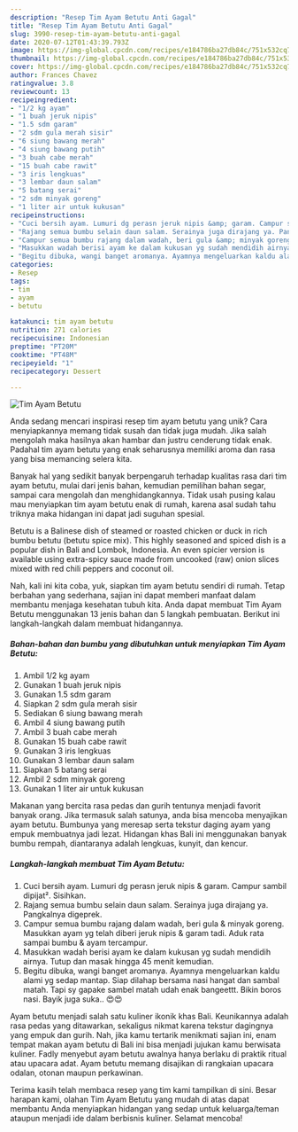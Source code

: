 ```yaml
---
description: "Resep Tim Ayam Betutu Anti Gagal"
title: "Resep Tim Ayam Betutu Anti Gagal"
slug: 3990-resep-tim-ayam-betutu-anti-gagal
date: 2020-07-12T01:43:39.793Z
image: https://img-global.cpcdn.com/recipes/e184786ba27db84c/751x532cq70/tim-ayam-betutu-foto-resep-utama.jpg
thumbnail: https://img-global.cpcdn.com/recipes/e184786ba27db84c/751x532cq70/tim-ayam-betutu-foto-resep-utama.jpg
cover: https://img-global.cpcdn.com/recipes/e184786ba27db84c/751x532cq70/tim-ayam-betutu-foto-resep-utama.jpg
author: Frances Chavez
ratingvalue: 3.8
reviewcount: 13
recipeingredient:
- "1/2 kg ayam"
- "1 buah jeruk nipis"
- "1.5 sdm garam"
- "2 sdm gula merah sisir"
- "6 siung bawang merah"
- "4 siung bawang putih"
- "3 buah cabe merah"
- "15 buah cabe rawit"
- "3 iris lengkuas"
- "3 lembar daun salam"
- "5 batang serai"
- "2 sdm minyak goreng"
- "1 liter air untuk kukusan"
recipeinstructions:
- "Cuci bersih ayam. Lumuri dg perasn jeruk nipis &amp; garam. Campur sambil dipijat². Sisihkan."
- "Rajang semua bumbu selain daun salam. Serainya juga dirajang ya. Pangkalnya digeprek."
- "Campur semua bumbu rajang dalam wadah, beri gula &amp; minyak goreng. Masukkan ayam yg telah diberi jeruk nipis &amp; garam tadi. Aduk rata sampai bumbu &amp; ayam tercampur."
- "Masukkan wadah berisi ayam ke dalam kukusan yg sudah mendidih airnya. Tutup dan masak hingga 45 menit kemudian."
- "Begitu dibuka, wangi banget aromanya. Ayamnya mengeluarkan kaldu alami yg sedap mantap. Siap dilahap bersama nasi hangat dan sambal matah. Tapi sy gapake sambel matah udah enak bangeettt. Bikin boros nasi. Bayik juga suka.. 😍😍"
categories:
- Resep
tags:
- tim
- ayam
- betutu

katakunci: tim ayam betutu 
nutrition: 271 calories
recipecuisine: Indonesian
preptime: "PT20M"
cooktime: "PT48M"
recipeyield: "1"
recipecategory: Dessert

---
```



![Tim Ayam Betutu](https://img-global.cpcdn.com/recipes/e184786ba27db84c/751x532cq70/tim-ayam-betutu-foto-resep-utama.jpg)

Anda sedang mencari inspirasi resep tim ayam betutu yang unik? Cara menyiapkannya memang tidak susah dan tidak juga mudah. Jika salah mengolah maka hasilnya akan hambar dan justru cenderung tidak enak. Padahal tim ayam betutu yang enak seharusnya memiliki aroma dan rasa yang bisa memancing selera kita.

Banyak hal yang sedikit banyak berpengaruh terhadap kualitas rasa dari tim ayam betutu, mulai dari jenis bahan, kemudian pemilihan bahan segar, sampai cara mengolah dan menghidangkannya. Tidak usah pusing kalau mau menyiapkan tim ayam betutu enak di rumah, karena asal sudah tahu triknya maka hidangan ini dapat jadi suguhan spesial.

Betutu is a Balinese dish of steamed or roasted chicken or duck in rich bumbu betutu (betutu spice mix). This highly seasoned and spiced dish is a popular dish in Bali and Lombok, Indonesia. An even spicier version is available using extra-spicy sauce made from uncooked (raw) onion slices mixed with red chili peppers and coconut oil.


Nah, kali ini kita coba, yuk, siapkan tim ayam betutu sendiri di rumah. Tetap berbahan yang sederhana, sajian ini dapat memberi manfaat dalam membantu menjaga kesehatan tubuh kita. Anda dapat membuat Tim Ayam Betutu menggunakan 13 jenis bahan dan 5 langkah pembuatan. Berikut ini langkah-langkah dalam membuat hidangannya.

<!--inarticleads1-->

##### Bahan-bahan dan bumbu yang dibutuhkan untuk menyiapkan Tim Ayam Betutu:

1. Ambil 1/2 kg ayam
1. Gunakan 1 buah jeruk nipis
1. Gunakan 1.5 sdm garam
1. Siapkan 2 sdm gula merah sisir
1. Sediakan 6 siung bawang merah
1. Ambil 4 siung bawang putih
1. Ambil 3 buah cabe merah
1. Gunakan 15 buah cabe rawit
1. Gunakan 3 iris lengkuas
1. Gunakan 3 lembar daun salam
1. Siapkan 5 batang serai
1. Ambil 2 sdm minyak goreng
1. Gunakan 1 liter air untuk kukusan


Makanan yang bercita rasa pedas dan gurih tentunya menjadi favorit banyak orang. Jika termasuk salah satunya, anda bisa mencoba menyajikan ayam betutu. Bumbunya yang meresap serta tekstur daging ayam yang empuk membuatnya jadi lezat. Hidangan khas Bali ini menggunakan banyak bumbu rempah, diantaranya adalah lengkuas, kunyit, dan kencur. 

<!--inarticleads2-->

##### Langkah-langkah membuat Tim Ayam Betutu:

1. Cuci bersih ayam. Lumuri dg perasn jeruk nipis &amp; garam. Campur sambil dipijat². Sisihkan.
1. Rajang semua bumbu selain daun salam. Serainya juga dirajang ya. Pangkalnya digeprek.
1. Campur semua bumbu rajang dalam wadah, beri gula &amp; minyak goreng. Masukkan ayam yg telah diberi jeruk nipis &amp; garam tadi. Aduk rata sampai bumbu &amp; ayam tercampur.
1. Masukkan wadah berisi ayam ke dalam kukusan yg sudah mendidih airnya. Tutup dan masak hingga 45 menit kemudian.
1. Begitu dibuka, wangi banget aromanya. Ayamnya mengeluarkan kaldu alami yg sedap mantap. Siap dilahap bersama nasi hangat dan sambal matah. Tapi sy gapake sambel matah udah enak bangeettt. Bikin boros nasi. Bayik juga suka.. 😍😍


Ayam betutu menjadi salah satu kuliner ikonik khas Bali. Keunikannya adalah rasa pedas yang ditawarkan, sekaligus nikmat karena tekstur dagingnya yang empuk dan gurih. Nah, jika kamu tertarik menikmati sajian ini, enam tempat makan ayam betutu di Bali ini bisa menjadi jujukan kamu berwisata kuliner. Fadly menyebut ayam betutu awalnya hanya berlaku di praktik ritual atau upacara adat. Ayam betutu memang disajikan di rangkaian upacara odalan, otonan maupun perkawinan. 

Terima kasih telah membaca resep yang tim kami tampilkan di sini. Besar harapan kami, olahan Tim Ayam Betutu yang mudah di atas dapat membantu Anda menyiapkan hidangan yang sedap untuk keluarga/teman ataupun menjadi ide dalam berbisnis kuliner. Selamat mencoba!
